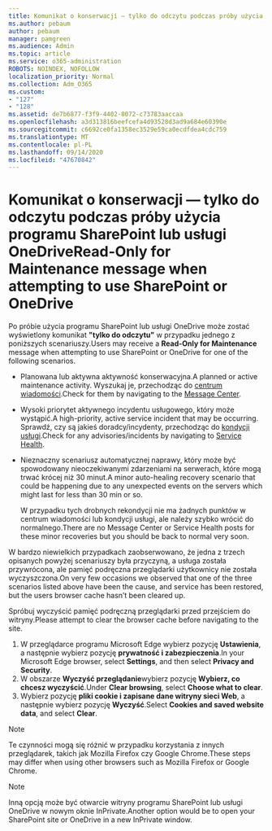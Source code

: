 ```yaml
---
title: Komunikat o konserwacji — tylko do odczytu podczas próby użycia programu SharePoint lub usługi OneDrive
ms.author: pebaum
author: pebaum
manager: pamgreen
ms.audience: Admin
ms.topic: article
ms.service: o365-administration
ROBOTS: NOINDEX, NOFOLLOW
localization_priority: Normal
ms.collection: Adm_O365
ms.custom:
- "127"
- "128"
ms.assetid: de7b6877-f3f9-4402-8072-c73783aaccaa
ms.openlocfilehash: a3d313816beefcefa4d93528d3ad9a684e60390e
ms.sourcegitcommit: c6692ce0fa1358ec3529e59ca0ecdfdea4cdc759
ms.translationtype: MT
ms.contentlocale: pl-PL
ms.lasthandoff: 09/14/2020
ms.locfileid: "47670842"
---
```

# <a name="read-only-for-maintenance-message-when-attempting-to-use-sharepoint-or-onedrive"></a><span data-ttu-id="f1d1c-102">Komunikat o konserwacji — tylko do odczytu podczas próby użycia programu SharePoint lub usługi OneDrive</span><span class="sxs-lookup"><span data-stu-id="f1d1c-102">Read-Only for Maintenance message when attempting to use SharePoint or OneDrive</span></span>

<span data-ttu-id="f1d1c-103">Po próbie użycia programu SharePoint lub usługi OneDrive może zostać wyświetlony komunikat **"tylko do odczytu"** w przypadku jednego z poniższych scenariuszy.</span><span class="sxs-lookup"><span data-stu-id="f1d1c-103">Users may receive a **Read-Only for Maintenance** message when attempting to use SharePoint or OneDrive for one of the following scenarios.</span></span> 

-   <span data-ttu-id="f1d1c-104">Planowana lub aktywna aktywność konserwacyjna.</span><span class="sxs-lookup"><span data-stu-id="f1d1c-104">A planned or active maintenance activity.</span></span>  <span data-ttu-id="f1d1c-105">Wyszukaj je, przechodząc do [centrum wiadomości](https://portal.office.com/adminportal/home#/messagecenter).</span><span class="sxs-lookup"><span data-stu-id="f1d1c-105">Check for them by navigating to the [Message Center](https://portal.office.com/adminportal/home#/messagecenter).</span></span>
-   <span data-ttu-id="f1d1c-106">Wysoki priorytet aktywnego incydentu usługowego, który może wystąpić.</span><span class="sxs-lookup"><span data-stu-id="f1d1c-106">A high-priority, active service incident that may be occurring.</span></span> <span data-ttu-id="f1d1c-107">Sprawdź, czy są jakieś doradcy/incydenty, przechodząc do [kondycji usługi](https://portal.office.com/adminportal/home#/servicehealth).</span><span class="sxs-lookup"><span data-stu-id="f1d1c-107">Check for any advisories/incidents by navigating to [Service Health](https://portal.office.com/adminportal/home#/servicehealth).</span></span>
-   <span data-ttu-id="f1d1c-108">Nieznaczny scenariusz automatycznej naprawy, który może być spowodowany nieoczekiwanymi zdarzeniami na serwerach, które mogą trwać krócej niż 30 minut.</span><span class="sxs-lookup"><span data-stu-id="f1d1c-108">A minor auto-healing recovery scenario that could be happening due to any unexpected events on the servers which might last for less than 30 min or so.</span></span> 
    
    <span data-ttu-id="f1d1c-109">W przypadku tych drobnych rekondycji nie ma żadnych punktów w centrum wiadomości lub kondycji usługi, ale należy szybko wrócić do normalnego.</span><span class="sxs-lookup"><span data-stu-id="f1d1c-109">There are no Message Center or Service Health posts for these minor recoveries but you should be back to normal very soon.</span></span>

<span data-ttu-id="f1d1c-110">W bardzo niewielkich przypadkach zaobserwowano, że jedna z trzech opisanych powyżej scenariuszy była przyczyną, a usługa została przywrócona, ale pamięć podręczna przeglądarki użytkownicy nie została wyczyszczona.</span><span class="sxs-lookup"><span data-stu-id="f1d1c-110">On very few occasions we observed that one of the three scenarios listed above have been the cause, and service has been restored, but the users browser cache hasn’t been cleared up.</span></span>

<span data-ttu-id="f1d1c-111">Spróbuj wyczyścić pamięć podręczną przeglądarki przed przejściem do witryny.</span><span class="sxs-lookup"><span data-stu-id="f1d1c-111">Please attempt to clear the browser cache before navigating to the site.</span></span>

1. <span data-ttu-id="f1d1c-112">W przeglądarce programu Microsoft Edge wybierz pozycję **Ustawienia**, a następnie wybierz pozycję **prywatność i zabezpieczenia**.</span><span class="sxs-lookup"><span data-stu-id="f1d1c-112">In your Microsoft Edge browser, select **Settings**, and then select **Privacy and Security**.</span></span>
2. <span data-ttu-id="f1d1c-113">W obszarze **Wyczyść przeglądanie**wybierz pozycję **Wybierz, co chcesz wyczyścić**.</span><span class="sxs-lookup"><span data-stu-id="f1d1c-113">Under **Clear browsing**, select **Choose what to clear**.</span></span>
3. <span data-ttu-id="f1d1c-114">Wybierz pozycję **pliki cookie i zapisane dane witryny sieci Web**, a następnie wybierz pozycję **Wyczyść**.</span><span class="sxs-lookup"><span data-stu-id="f1d1c-114">Select **Cookies and saved website data**, and select **Clear**.</span></span>

>[!Note] 
> <span data-ttu-id="f1d1c-115">Te czynności mogą się różnić w przypadku korzystania z innych przeglądarek, takich jak Mozilla Firefox czy Google Chrome.</span><span class="sxs-lookup"><span data-stu-id="f1d1c-115">These steps may differ when using other browsers such as Mozilla Firefox or Google Chrome.</span></span>

>[!Note] 
> <span data-ttu-id="f1d1c-116">Inną opcją może być otwarcie witryny programu SharePoint lub usługi OneDrive w nowym oknie InPrivate.</span><span class="sxs-lookup"><span data-stu-id="f1d1c-116">Another option would be to open your SharePoint site or OneDrive in a new InPrivate window.</span></span>